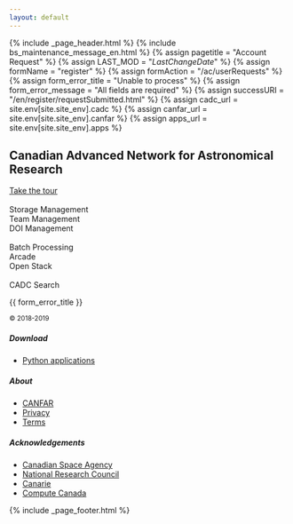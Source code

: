 ```yaml
---
layout: default
---
```


{% include _page_header.html %} {% include bs_maintenance_message_en.html %}
{% assign pagetitle = "Account Request" %}
{% assign LAST_MOD = "$LastChangeDate$" %}
{% assign formName = "register" %}
{% assign formAction = "/ac/userRequests" %}
{% assign form_error_title = "Unable to process" %}
{% assign form_error_message = "All fields are required" %}
{% assign successURI = "/en/register/requestSubmitted.html" %}
{% assign cadc_url = site.env[site.site_env].cadc %}
{% assign canfar_url = site.env[site.site_env].canfar %}
{% assign apps_url = site.env[site.site_env].apps %}

<div id="stars"></div>
<div class="container">
  <div class="py-3 pb-md-5">
    <div class="row">
      <!-- <div class="col-md-7 mb-4 text-center"> -->
      <div class="col-md-12 order-1 mb-4 text-center">
        <h2 class="mt-5 h4 text-left font-weight-light">Canadian Advanced Network for Astronomical Research</h2>
        <div role="toolbar" aria-label="Action button toolbar" class="pt-2 text-left">
          <a href="docs/quick_start/" class="btn btn-outline-info mr-3 font-weight-bold">Take the tour</a>
        </div>
        <br />
        <div class="mt-md-5">
          <div class="row text-center mb-3">
            <div class="mx-1 col">
              <a href="http://{{ apps_url }}/storage/list" class="text-secondary" data-toggle="tooltip" data-placement="top" title="Manage your VOSpace">
                <i class="fas fa-hdd service-link"></i>
              </a>
              <div>
                <span>Storage Management</span>
              </div>
            </div>
            <div class="mx-1 col">
              <a href="http://{{ apps_url }}/gmui" class="text-secondary" data-toggle="tooltip" data-placement="top" title="Manage your CANFAR teams">
                <i class="fas fa-users service-link"></i>
              </a>
              <div>
                <span>Team Management</span>
              </div>
            </div>
            <div class="mx-1 col">
              <a href="http://{{ apps_url }}/citation" class="text-secondary disabled" data-toggle="tooltip" data-placement="top" title="Manager your Digital Object Identifiers" disabled="disabled">
                <i class="fas fa-link service-link"></i>
              </a>
              <div>
                <span>DOI Management</span>
              </div>
            </div>
          </div>
          <br />
          <div class="row text-center mb-3">
            <div class="mx-1 col">
              <a href="http://{{ apps_url }}/processing/batchjobs" class="text-secondary" data-toggle="tooltip" data-placement="top" title="Cloud processing on CANFAR resources">
                <i class="fas fa-microchip service-link"></i>
              </a>
              <div>
                <span>Batch Processing</span>
              </div>
            </div>
            <div class="mx-1 col">
              <a href="http://{{ canfar_url }}/en/arcade" class="text-secondary disabled" data-toggle="tooltip" data-placement="top" title="Cloud user sessions" disabled="disabled">
                <i class="fas fa-desktop service-link"></i>
              </a>
              <div>
                <span>Arcade</span>
              </div>
            </div>
            <div class="mx-1 col">
              <a href="http://{{ apps_url }}/processing/vmod" class="text-secondary" data-toggle="tooltip" data-placement="top" title="Interactive Virtual Machines">
                <i class="fas fa-power-off service-link"></i>
              </a>
              <div>
                <span>Open Stack</span>
              </div>
            </div>
          </div>
          <br />
          <div class="row text-center mt-3">
            <div class="mx-1 offset-mx-1 col">
              <a href="http://{{ cadc_url }}/en/search/" class="text-secondary" data-toggle="tooltip" data-placement="right" title="Search data collections at the Canadian Astronomy Data Centre">
                <i class="fas fa-archive service-link"></i>
              </a>
              <div>
                <span>CADC Search</span>
              </div>
            </div>
          </div>
        </div>
        <div class="d-none" id="request_form_error">
          <div class="card bg-transparent">
            <p class="card-header bg-danger">{{ form_error_title }}<br></p>
            <div class="card-body">
              <small class="card-text"></small>
            </div>
          </div>
        </div>
      </div>
    </div>
  </div>
  <footer class="my-md-5 pt-md-3 border-top">
    <div class="row">
      <div class="col-12 col-md">
        <small class="d-block mb-3 text-muted">© 2018-2019</small>
      </div>
      <div class="col-6 col-md">
        <h5>Download</h5>
        <ul class="list-unstyled text-small">
          <li><a class="text-muted" href="https://pypi.org/search/?q=caom2%7Ccadc">Python applications</a></li>
          <!-- <li><a class="text-muted" href="#">Web services</a></li> -->
        </ul>
      </div>
      <div class="col-6 col-md">
        <h5 hidden>Resources</h5>
        <div class="social-link-toolbar" role="toolbar">
          <a href="https://github.com/opencadc" class="social-link pl-sm-1" aria-label="Center Align">
            <i class="fab fa-github fa-3x" aria-hidden="true"></i>
          </a>
          <a href="https://twitter.com/astro_canfar" class="social-link" aria-label="Center Align">
            <i class="fab fa-twitter fa-3x" aria-hidden="true"></i>
          </a>
          <a href="/en/slack" class="social-link" aria-label="Center Align">
            <i class="fab fa-slack fa-3x" aria-hidden="true"></i>
          </a>
        </div>
      </div>
      <div class="col-6 col-md">
        <h5>About</h5>
        <ul class="list-unstyled text-small">
          <li><a class="text-muted" href="about/">CANFAR</a></li>
          <!-- <li><a class="text-muted" href="#">Astronomy</a></li> -->
          <li><a class="text-muted" href="https://www.nrc-cnrc.gc.ca/eng/notices/index.html#pr">Privacy</a></li>
          <li><a class="text-muted" href="about/terms-of-reference">Terms</a></li>
        </ul>
      </div>
      <div class="col-6 col-md">
        <h5>Acknowledgements</h5>
        <ul class="list-unstyled text-small">
          <li><a class="text-muted" href="http://www.asc-csa.gc.ca/eng/">Canadian Space Agency</a></li>
          <li><a class="text-muted" href="http://www.nrc-cnrc.gc.ca/eng/">National Research Council</a></li>
          <li><a class="text-muted" href="https://www.canarie.ca/language/?lang_default=en">Canarie</a></li>
          <li><a class="text-muted" href="https://www.computecanada.ca/">Compute Canada</a></li>
        </ul>
      </div>
    </div>
  </footer>
  {% include _page_footer.html %}
</div>
<!-- Internationalization libraries -->
<script type="text/javascript" src="/js/jquery.i18n.js"></script>
<script type="text/javascript" src="/js/jquery.i18n.messagestore.js"></script>
<script type="text/javascript" src="/js/jquery.i18n.fallbacks.js"></script>
<script type="text/javascript" src="/js/jquery.i18n.parser.js"></script>
<script type="text/javascript" src="/js/jquery.i18n.emitter.js"></script>
<script type="text/javascript" src="/js/jquery.i18n.language.js"></script>
<script type="text/javascript" src="/js/cadc.auth.js"></script>
<script type="text/javascript">
  $(document).ready(function () {
    var successURI = '{{ successURI }}';
    var formName = '{{ formName }}';
    new cadc.auth.UserDetailsForm($('#' + formName), false,
      true, successURI);
  });
</script>

